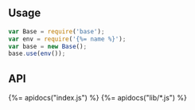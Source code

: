 ## Usage

```js
var Base = require('base');
var env = require('{%= name %}');
var base = new Base();
base.use(env());
```

## API
{%= apidocs("index.js") %}
{%= apidocs("lib/*.js") %}
